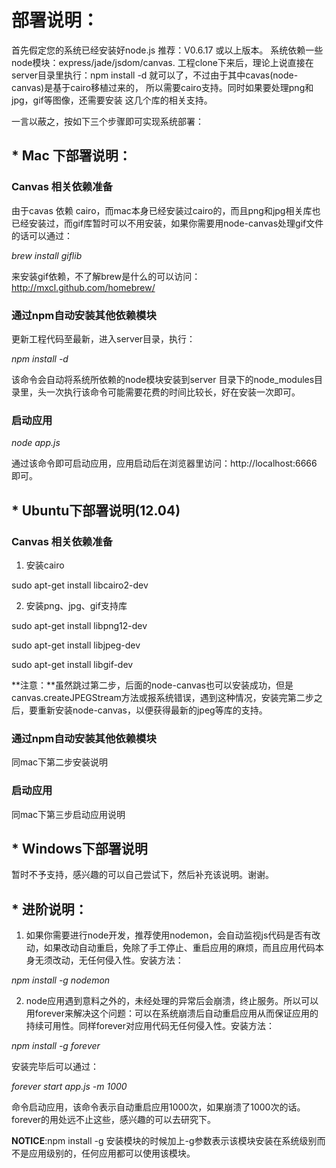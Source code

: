 # 部署说明：
首先假定您的系统已经安装好node.js 推荐：V0.6.17 或以上版本。
系统依赖一些node模块：express/jade/jsdom/canvas. 
工程clone下来后，理论上说直接在server目录里执行：npm install -d 
就可以了，不过由于其中cavas(node-canvas)是基于cairo移植过来的，
所以需要cairo支持。同时如果要处理png和jpg，gif等图像，还需要安装
这几个库的相关支持。

一言以蔽之，按如下三个步骤即可实现系统部署：

## * Mac 下部署说明：
### Canvas 相关依赖准备
由于cavas 依赖 cairo，而mac本身已经安装过cairo的，而且png和jpg相关库也已经安装过，而gif库暂时可以不用安装，如果你需要用node-canvas处理gif文件的话可以通过：

*brew install giflib*

来安装gif依赖，不了解brew是什么的可以访问：http://mxcl.github.com/homebrew/

### 通过npm自动安装其他依赖模块
更新工程代码至最新，进入server目录，执行：

*npm install -d*

该命令会自动将系统所依赖的node模块安装到server 目录下的node_modules目录里，头一次执行该命令可能需要花费的时间比较长，好在安装一次即可。
### 启动应用
*node app.js*

通过该命令即可启动应用，应用启动后在浏览器里访问：http://localhost:6666 即可。

## * Ubuntu下部署说明(12.04)
### Canvas 相关依赖准备
1. 安装cairo

sudo apt-get install libcairo2-dev

2. 安装png、jpg、gif支持库

sudo apt-get install libpng12-dev

sudo apt-get install libjpeg-dev

sudo apt-get install libgif-dev

**注意：**虽然跳过第二步，后面的node-canvas也可以安装成功，但是canvas.createJPEGStream方法或报系统错误，遇到这种情况，安装完第二步之后，要重新安装node-canvas，以便获得最新的jpeg等库的支持。

### 通过npm自动安装其他依赖模块
同mac下第二步安装说明

### 启动应用
同mac下第三步启动应用说明

## * Windows下部署说明
暂时不予支持，感兴趣的可以自己尝试下，然后补充该说明。谢谢。

## * 进阶说明：
1. 如果你需要进行node开发，推荐使用nodemon，会自动监视js代码是否有改动，如果改动自动重启，免除了手工停止、重启应用的麻烦，而且应用代码本身无须改动，无任何侵入性。安装方法：

*npm install -g nodemon*

2. node应用遇到意料之外的，未经处理的异常后会崩溃，终止服务。所以可以用forever来解决这个问题：可以在系统崩溃后自动重启应用从而保证应用的持续可用性。同样forever对应用代码无任何侵入性。安装方法：

*npm install -g forever*

安装完毕后可以通过：

*forever start app.js -m 1000*

命令启动应用，该命令表示自动重启应用1000次，如果崩溃了1000次的话。forever的用处远不止这些，感兴趣的可以去研究下。

**NOTICE**:npm install -g 安装模块的时候加上-g参数表示该模块安装在系统级别而不是应用级别的，任何应用都可以使用该模块。
